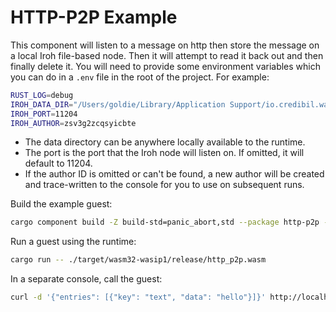# HTTP-P2P Example

This component will listen to a message on http then store the message on a local Iroh file-based node. Then it will attempt to read it back out and then finally delete it. You will need to provide some environment variables which you can do in a `.env` file in the root of the project. For
example:

```bash
RUST_LOG=debug
IROH_DATA_DIR="/Users/goldie/Library/Application Support/io.credibil.wallet"
IROH_PORT=11204
IROH_AUTHOR=zsv3g2zcqsyicbte
```

* The data directory can be anywhere locally available to the runtime.
* The port is the port that the Iroh node will listen on. If omitted, it will default to 11204.
* If the author ID is omitted or can't be found, a new author will be created and trace-written to
the console for you to use on subsequent runs.

Build the example guest:

```bash
cargo component build -Z build-std=panic_abort,std --package http-p2p --release
```

Run a guest using the runtime:

```bash
cargo run -- ./target/wasm32-wasip1/release/http_p2p.wasm
```

In a separate console, call the guest:

```bash
curl -d '{"entries": [{"key": "text", "data": "hello"}]}' http://localhost:8080
```


